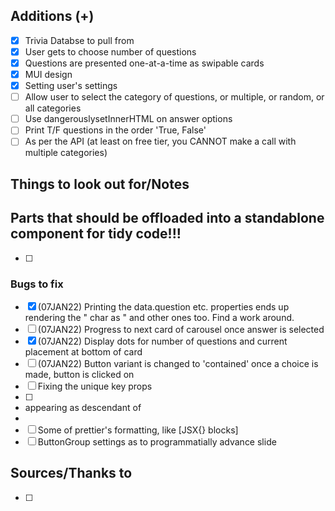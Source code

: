 ## Additions (+)

- [x] Trivia Databse to pull from
- [x] User gets to choose number of questions
- [x] Questions are presented one-at-a-time as swipable cards
- [x] MUI design
- [x] Setting user's settings
- [ ] Allow user to select the category of questions, or multiple, or random, or all categories
- [ ] Use dangerouslysetInnerHTML on answer options
- [ ] Print T/F questions in the order 'True, False'
- [ ] As per the API (at least on free tier, you CANNOT make a call with multiple categories)

## Things to look out for/Notes

## Parts that should be offloaded into a standablone component for tidy code!!!

- [ ]

### Bugs to fix

- [x] (07JAN22) Printing the data.question etc. properties ends up rendering the " char as &quot; and other ones too. Find a work around.
- [ ] (07JAN22) Progress to next card of carousel once answer is selected
- [x] (07JAN22) Display dots for number of questions and current placement at bottom of card
- [ ] (07JAN22) Button variant is changed to 'contained' once a choice is made, button is clicked on
- [ ] Fixing the unique key props
- [ ] <li> appearing as descendant of <li>
- [ ] Some of prettier's formatting, like [JSX{} blocks]
- [ ] ButtonGroup settings as to programmatially advance slide

## Sources/Thanks to

- [ ]
